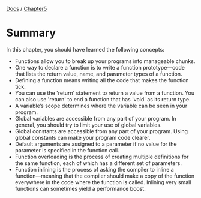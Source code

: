 [Docs](../../docs/) / [Chapter5](../)
# Summary
In this chapter, you  should have learned the following concepts:
- Functions allow you to break up your programs into manageable chunks.
- One way to declare a function is to write a function prototype—code that lists the return value, name, and parameter types of a function.
- Defining a function means writing all the code that makes the function tick.
- You can use the 'return' statement to return a value from a function. You can also use 'return' to end a function that has 'void' as its return type.
- A variable’s scope determines where the variable can be seen in your program.
- Global variables are accessible from any part of your program. In general, you should try to limit your use of global variables.
- Global constants are accessible from any part of your program. Using global constants can make your program code clearer.
- Default arguments are assigned to a parameter if no value for the parameter is specified in the function call.
- Function overloading is the process of creating multiple definitions for the same function, each of which has a different set of parameters.
- Function inlining is the process of asking the compiler to inline a function—meaning that the compiler should make a copy of the function everywhere in the code where the function is called. Inlining very small functions can sometimes yield a performance boost.